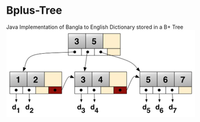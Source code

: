 # Bplus-Tree
Java Implementation of Bangla to English Dictionary stored in a B+ Tree
![What is B+ tree](https://github.com/TasmiaZerin1128/Bplus-Tree/blob/main/image.png)

